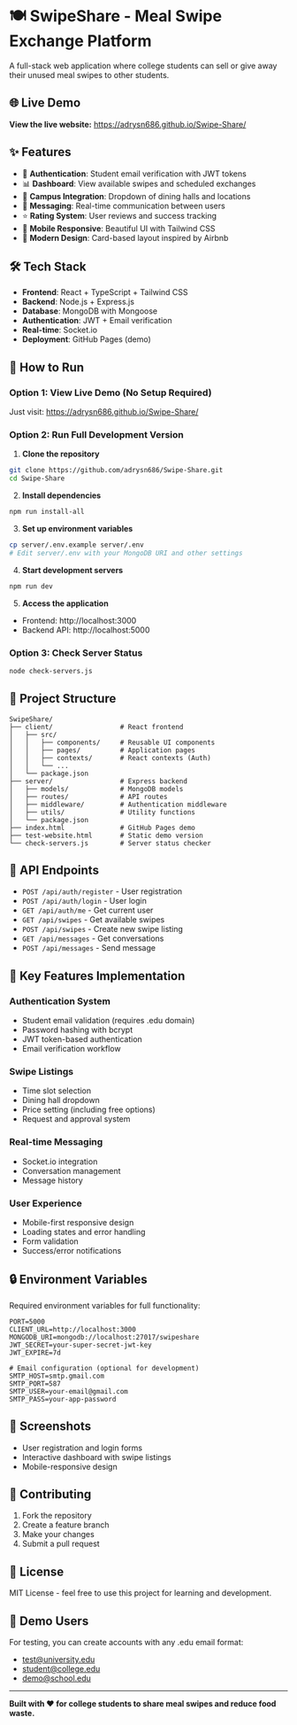 # 🍽️ SwipeShare - Meal Swipe Exchange Platform

A full-stack web application where college students can sell or give away their unused meal swipes to other students.

## 🌐 **Live Demo**

**View the live website:** https://adrysn686.github.io/Swipe-Share/

## ✨ **Features**

- 🔐 **Authentication**: Student email verification with JWT tokens
- 📊 **Dashboard**: View available swipes and scheduled exchanges
- 🏫 **Campus Integration**: Dropdown of dining halls and locations
- 💬 **Messaging**: Real-time communication between users
- ⭐ **Rating System**: User reviews and success tracking
- 📱 **Mobile Responsive**: Beautiful UI with Tailwind CSS
- 🎨 **Modern Design**: Card-based layout inspired by Airbnb

## 🛠️ **Tech Stack**

- **Frontend**: React + TypeScript + Tailwind CSS
- **Backend**: Node.js + Express.js
- **Database**: MongoDB with Mongoose
- **Authentication**: JWT + Email verification
- **Real-time**: Socket.io
- **Deployment**: GitHub Pages (demo)

## 🚀 **How to Run**

### **Option 1: View Live Demo (No Setup Required)**
Just visit: https://adrysn686.github.io/Swipe-Share/

### **Option 2: Run Full Development Version**

1. **Clone the repository**
```bash
git clone https://github.com/adrysn686/Swipe-Share.git
cd Swipe-Share
```

2. **Install dependencies**
```bash
npm run install-all
```

3. **Set up environment variables**
```bash
cp server/.env.example server/.env
# Edit server/.env with your MongoDB URI and other settings
```

4. **Start development servers**
```bash
npm run dev
```

5. **Access the application**
- Frontend: http://localhost:3000
- Backend API: http://localhost:5000

### **Option 3: Check Server Status**
```bash
node check-servers.js
```

## 📁 **Project Structure**

```
SwipeShare/
├── client/                 # React frontend
│   ├── src/
│   │   ├── components/     # Reusable UI components
│   │   ├── pages/          # Application pages
│   │   ├── contexts/       # React contexts (Auth)
│   │   └── ...
│   └── package.json
├── server/                 # Express backend
│   ├── models/             # MongoDB models
│   ├── routes/             # API routes
│   ├── middleware/         # Authentication middleware
│   ├── utils/              # Utility functions
│   └── package.json
├── index.html              # GitHub Pages demo
├── test-website.html       # Static demo version
└── check-servers.js        # Server status checker
```

## 🔧 **API Endpoints**

- `POST /api/auth/register` - User registration
- `POST /api/auth/login` - User login
- `GET /api/auth/me` - Get current user
- `GET /api/swipes` - Get available swipes
- `POST /api/swipes` - Create new swipe listing
- `GET /api/messages` - Get conversations
- `POST /api/messages` - Send message

## 🎯 **Key Features Implementation**

### **Authentication System**
- Student email validation (requires .edu domain)
- Password hashing with bcrypt
- JWT token-based authentication
- Email verification workflow

### **Swipe Listings**
- Time slot selection
- Dining hall dropdown
- Price setting (including free options)
- Request and approval system

### **Real-time Messaging**
- Socket.io integration
- Conversation management
- Message history

### **User Experience**
- Mobile-first responsive design
- Loading states and error handling
- Form validation
- Success/error notifications

## 🔒 **Environment Variables**

Required environment variables for full functionality:

```env
PORT=5000
CLIENT_URL=http://localhost:3000
MONGODB_URI=mongodb://localhost:27017/swipeshare
JWT_SECRET=your-super-secret-jwt-key
JWT_EXPIRE=7d

# Email configuration (optional for development)
SMTP_HOST=smtp.gmail.com
SMTP_PORT=587
SMTP_USER=your-email@gmail.com
SMTP_PASS=your-app-password
```

## 📱 **Screenshots**

- User registration and login forms
- Interactive dashboard with swipe listings
- Mobile-responsive design

## 🤝 **Contributing**

1. Fork the repository
2. Create a feature branch
3. Make your changes
4. Submit a pull request

## 📄 **License**

MIT License - feel free to use this project for learning and development.

## 🎉 **Demo Users**

For testing, you can create accounts with any .edu email format:
- test@university.edu
- student@college.edu
- demo@school.edu

---

**Built with ❤️ for college students to share meal swipes and reduce food waste.**
